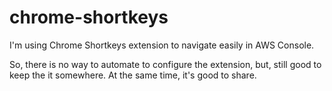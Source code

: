 # chrome-shortkeys

I'm using Chrome Shortkeys extension to navigate easily in AWS Console.

So, there is no way to automate to configure the extension, but, still good to keep the it somewhere. At the same time, it's good to share.
